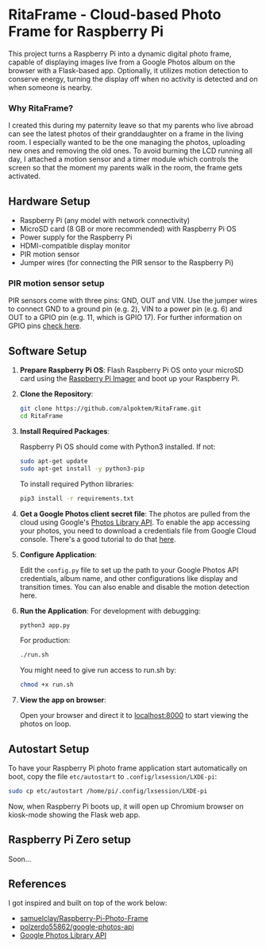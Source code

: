 
# RitaFrame - Cloud-based Photo Frame for Raspberry Pi

This project turns a Raspberry Pi into a dynamic digital photo frame, capable of displaying images live from a Google Photos album on the browser with a Flask-based app. Optionally, it utilizes motion detection to conserve energy, turning the display off when no activity is detected and on when someone is nearby. 

### Why RitaFrame?

I created this during my paternity leave so that my parents who live abroad can see the latest photos of their granddaughter on a frame in the living room. I especially wanted to be the one managing the photos, uploading new ones and removing the old ones. To avoid burning the LCD running all day, I attached a motion sensor and a timer module which controls the screen so that the moment my parents walk in the room, the frame gets activated. 

## Hardware Setup

- Raspberry Pi (any model with network connectivity)
- MicroSD card (8 GB or more recommended) with Raspberry Pi OS
- Power supply for the Raspberry Pi
- HDMI-compatible display monitor
- PIR motion sensor
- Jumper wires (for connecting the PIR sensor to the Raspberry Pi)

### PIR motion sensor setup

PIR sensors come with three pins: GND, OUT and VIN. Use the jumper wires to connect GND to a ground pin (e.g. 2), VIN to a power pin (e.g. 6) and OUT to a GPIO pin (e.g. 11, which is GPIO 17). For further information on GPIO pins [check here](https://randomnerdtutorials.com/raspberry-pi-pinout-gpios/).

## Software Setup

1. **Prepare Raspberry Pi OS**: Flash Raspberry Pi OS onto your microSD card using the [Raspberry Pi Imager](https://www.raspberrypi.org/software/) and boot up your Raspberry Pi.

2. **Clone the Repository**:
    ```bash
    git clone https://github.com/alpoktem/RitaFrame.git
    cd RitaFrame
    ```

3. **Install Required Packages**:

    Raspberry Pi OS should come with Python3 installed. If not:
    ```bash
    sudo apt-get update
    sudo apt-get install -y python3-pip
    ```

    To install required Python libraries:
    ```bash
    pip3 install -r requirements.txt
    ```
4. **Get a Google Photos client secret file**:
    The photos are pulled from the cloud using Google's [Photos Library API](https://developers.google.com/photos/library/reference/rest). To enable the app accessing your photos, you need to download a credentials file from Google Cloud console. There's a good tutorial to do that [here](https://github.com/polzerdo55862/google-photos-api/blob/main/Google_API.ipynb). 

5. **Configure Application**:

    Edit the `config.py` file to set up the path to your Google Photos API credentials, album name, and other configurations like display and transition times. You can also enable and disable the motion detection here. 

6. **Run the Application**:
        For development with debugging:
    ```bash
    python3 app.py
    ```
     For production:
     ```bash
     ./run.sh
   ```
    
    You might need to give run access to run.sh by: 
    ```bash
    chmod +x run.sh
    ```
    
7. **View the app on browser**:

    Open your browser and direct it to [localhost:8000](http://localhost:8000) to start viewing the photos on loop. 

## Autostart Setup

To have your Raspberry Pi photo frame application start automatically on boot, copy the file `etc/autostart` to `.config/lxsession/LXDE-pi`:

```bash
sudo cp etc/autostart /home/pi/.config/lxsession/LXDE-pi
   ```

Now, when Raspberry Pi boots up, it will open up Chromium browser on kiosk-mode showing the Flask web app.

## Raspberry Pi Zero setup

Soon...

## References
I got inspired and built on top of the work below:

- [samuelclay/Raspberry-Pi-Photo-Frame](https://github.com/samuelclay/Raspberry-Pi-Photo-Frame)
- [polzerdo55862/google-photos-api](https://github.com/polzerdo55862/google-photos-api)
- [Google Photos Library API](https://developers.google.com/photos/library/reference/rest)
